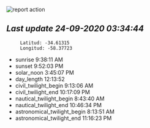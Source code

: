 ![report action](https://github.com/matiasz8/actions-for-reports/workflows/report%20action/badge.svg?branch=develop) 


## *****Last update 24-09-2020 03:34:44*****



		 Latitud: -34.61315
		 Longitud: -58.37723

 - sunrise 	 9:38:11 AM
 - sunset 	 9:52:03 PM
 - solar_noon 	 3:45:07 PM
 - day_length 	 12:13:52
 - civil_twilight_begin 	 9:13:06 AM
 - civil_twilight_end 	 10:17:09 PM
 - nautical_twilight_begin 	 8:43:40 AM
 - nautical_twilight_end 	 10:46:34 PM
 - astronomical_twilight_begin 	 8:13:51 AM
 - astronomical_twilight_end 	 11:16:23 PM
